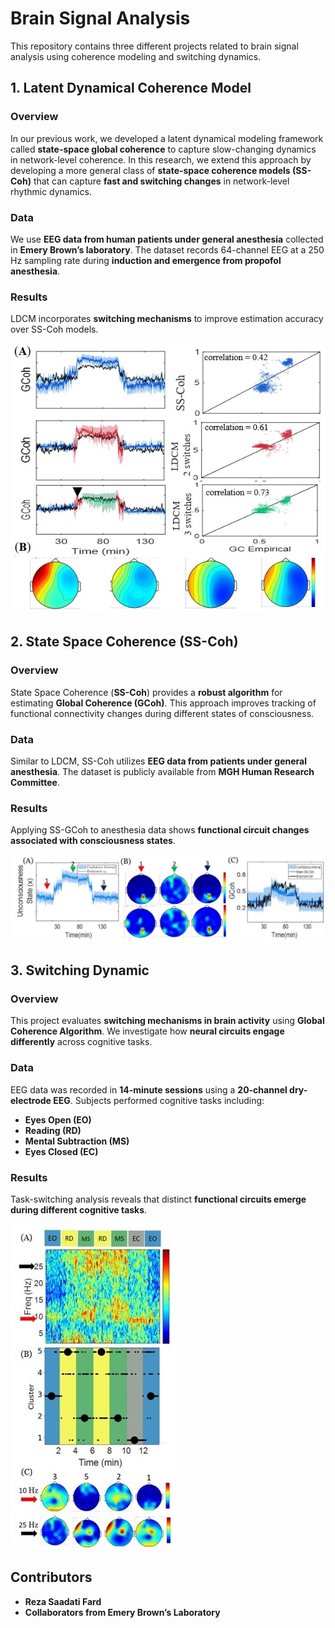 # Brain Signal Analysis

This repository contains three different projects related to brain signal analysis using coherence modeling and switching dynamics.

## 1. Latent Dynamical Coherence Model

### Overview
In our previous work, we developed a latent dynamical modeling framework called **state-space global coherence** to capture slow-changing dynamics in network-level coherence. In this research, we extend this approach by developing a more general class of **state-space coherence models (SS-Coh)** that can capture **fast and switching changes** in network-level rhythmic dynamics.

### Data
We use **EEG data from human patients under general anesthesia** collected in **Emery Brown’s laboratory**. The dataset records 64-channel EEG at a 250 Hz sampling rate during **induction and emergence from propofol anesthesia**.

### Results
LDCM incorporates **switching mechanisms** to improve estimation accuracy over SS-Coh models.

![LDCM Results](Latent%20Dynamic%20Coherence%20Model%20-%20EMBC%2023/imgs/img3.png)

## 2. State Space Coherence (SS-Coh)

### Overview
State Space Coherence (**SS-Coh**) provides a **robust algorithm** for estimating **Global Coherence (GCoh)**. This approach improves tracking of functional connectivity changes during different states of consciousness.

### Data
Similar to LDCM, SS-Coh utilizes **EEG data from patients under general anesthesia**. The dataset is publicly available from **MGH Human Research Committee**.

### Results
Applying SS-GCoh to anesthesia data shows **functional circuit changes associated with consciousness states**.

![SS-Coh Results](https://raw.githubusercontent.com/reza-sf9/brain_signal_analysis/main/State%20Space%20Coherence/imgs/sscoh.jpg)



## 3. Switching Dynamic

### Overview
This project evaluates **switching mechanisms in brain activity** using **Global Coherence Algorithm**. We investigate how **neural circuits engage differently** across cognitive tasks.

### Data
EEG data was recorded in **14-minute sessions** using a **20-channel dry-electrode EEG**. Subjects performed cognitive tasks including:
- **Eyes Open (EO)**
- **Reading (RD)**
- **Mental Subtraction (MS)**
- **Eyes Closed (EC)**

### Results
Task-switching analysis reveals that distinct **functional circuits emerge during different cognitive tasks**.

![Switching Dynamic Results](https://raw.githubusercontent.com/reza-sf9/brain_signal_analysis/main/Switching%20Dynamic/imgs/cluster_analysis.jpg)


## Contributors
- **Reza Saadati Fard**
- **Collaborators from Emery Brown’s Laboratory**

